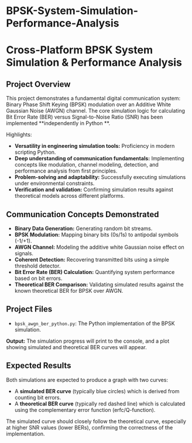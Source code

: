 # BPSK-System-Simulation-Performance-Analysis
# Cross-Platform BPSK System Simulation & Performance Analysis

## Project Overview
This project demonstrates a fundamental digital communication system: Binary Phase Shift Keying (BPSK) modulation over an Additive White Gaussian Noise (AWGN) channel. The core simulation logic for calculating Bit Error Rate (BER) versus Signal-to-Noise Ratio (SNR) has been implemented **independently in Python **.

Highlights:
-   **Versatility in engineering simulation tools:** Proficiency in modern scripting Python.
-   **Deep understanding of communication fundamentals:** Implementing concepts like modulation, channel modeling, detection, and performance analysis from first principles.
-   **Problem-solving and adaptability:** Successfully executing simulations under environmental constraints.
-   **Verification and validation:** Confirming simulation results against theoretical models across different platforms.

## Communication Concepts Demonstrated
-   **Binary Data Generation:** Generating random bit streams.
-   **BPSK Modulation:** Mapping binary bits (0s/1s) to antipodal symbols (-1/+1).
-   **AWGN Channel:** Modeling the additive white Gaussian noise effect on signals.
-   **Coherent Detection:** Recovering transmitted bits using a simple threshold detector.
-   **Bit Error Rate (BER) Calculation:** Quantifying system performance based on bit errors.
-   **Theoretical BER Comparison:** Validating simulated results against the known theoretical BER for BPSK over AWGN.

## Project Files
-   `bpsk_awgn_ber_python.py`: The Python implementation of the BPSK simulation.

**Output:** The simulation progress will print to the console, and a plot showing simulated and theoretical BER curves will appear.


## Expected Results
Both simulations are expected to produce a graph with two curves:
-   A **simulated BER curve** (typically blue circles) which is derived from counting bit errors.
-   A **theoretical BER curve** (typically red dashed line) which is calculated using the complementary error function (erfc/Q-function).

The simulated curve should closely follow the theoretical curve, especially at higher SNR values (lower BERs), confirming the correctness of the implementation.
